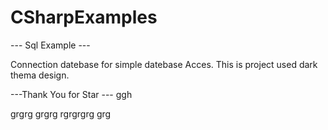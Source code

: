 # CSharpExamples

--- Sql Example ---

Connection datebase for simple datebase Acces. This is project used dark thema design. 

---Thank You for Star --- 
ggh

grgrg
grgrg
rgrgrgrg
grg
